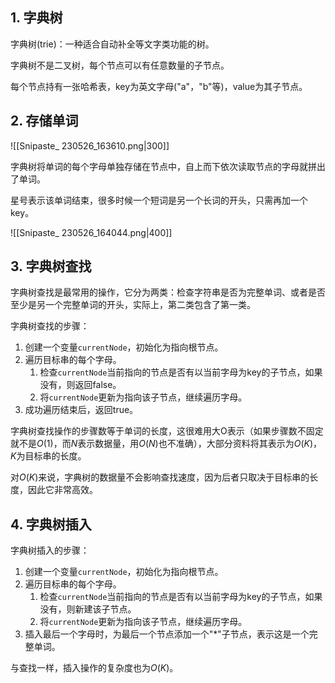 ## 1. 字典树

字典树(trie)：一种适合自动补全等文字类功能的树。

字典树不是二叉树，每个节点可以有任意数量的子节点。

每个节点持有一张哈希表，key为英文字母("a"，"b"等)，value为其子节点。

## 2. 存储单词

![[Snipaste_ 230526_163610.png|300]]

字典树将单词的每个字母单独存储在节点中，自上而下依次读取节点的字母就拼出了单词。

星号表示该单词结束，很多时候一个短词是另一个长词的开头，只需再加一个key。

![[Snipaste_ 230526_164044.png|400]]

## 3. 字典树查找

字典树查找是最常用的操作，它分为两类：检查字符串是否为完整单词、或者是否至少是另一个完整单词的开头，实际上，第二类包含了第一类。

字典树查找的步骤：

1. 创建一个变量`currentNode`，初始化为指向根节点。
2. 遍历目标串的每个字母。
	1. 检查`currentNode`当前指向的节点是否有以当前字母为key的子节点，如果没有，则返回false。
	2. 将`currentNode`更新为指向该子节点，继续遍历字母。
3. 成功遍历结束后，返回true。

字典树查找操作的步骤数等于单词的长度，这很难用大O表示（如果步骤数不固定就不是$O(1)$，而$N$表示数据量，用$O(N)$也不准确），大部分资料将其表示为$O(K)$，$K$为目标串的长度。

对$O(K)$来说，字典树的数据量不会影响查找速度，因为后者只取决于目标串的长度，因此它非常高效。

## 4. 字典树插入

字典树插入的步骤：

1. 创建一个变量`currentNode`，初始化为指向根节点。
2. 遍历目标串的每个字母。
	1. 检查`currentNode`当前指向的节点是否有以当前字母为key的子节点，如果没有，则新建该子节点。
	2. 将`currentNode`更新为指向该子节点，继续遍历字母。
3. 插入最后一个字母时，为最后一个节点添加一个"\*"子节点，表示这是一个完整单词。

与查找一样，插入操作的复杂度也为$O(K)$。
